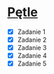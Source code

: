 # [Pętle](http://wbzyl.inf.ug.edu.pl/c/elementarz-1)

* [X] Zadanie 1
* [X] Zadanie 2
* [X] Zadanie 3
* [X] Zadanie 4
* [X] Zadanie 5